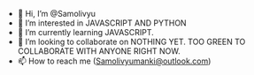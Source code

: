 - 👋 Hi, I’m @Samolivyu
- 👀 I’m interested in JAVASCRIPT AND PYTHON
- 🌱 I’m currently learning JAVASCRIPT.
- 💞️ I’m looking to collaborate on NOTHING YET. TOO GREEN TO COLLABORATE WITH ANYONE RIGHT NOW.
- 📫 How to reach me (Samolivyumanki@outlook.com)

<!---
Samolivyu/Samolivyu is a ✨ special ✨ repository because its `README.md` (this file) appears on your GitHub profile.
You can click the Preview link to take a look at your changes.
--->
